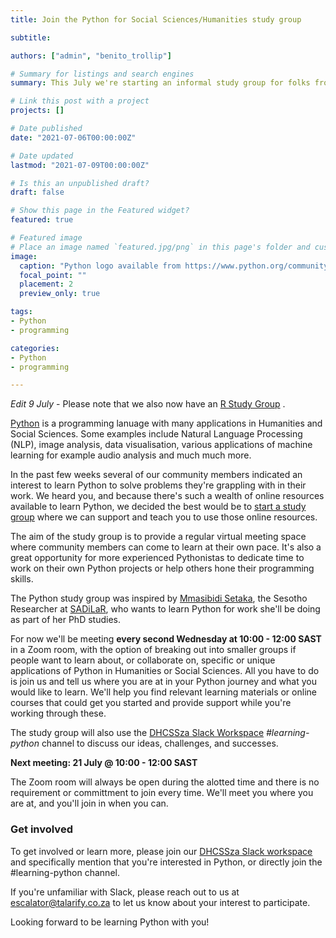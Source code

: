 ```yaml
---
title: Join the Python for Social Sciences/Humanities study group

subtitle: 

authors: ["admin", "benito_trollip"]

# Summary for listings and search engines
summary: This July we're starting an informal study group for folks from Humanities or Social Sciences who want to learn Python or want to enhance their Python skills. Read more and join us!

# Link this post with a project
projects: []

# Date published
date: "2021-07-06T00:00:00Z"

# Date updated
lastmod: "2021-07-09T00:00:00Z"

# Is this an unpublished draft?
draft: false

# Show this page in the Featured widget?
featured: true

# Featured image
# Place an image named `featured.jpg/png` in this page's folder and customize its options here.
image:
  caption: "Python logo available from https://www.python.org/community/logos/"
  focal_point: ""
  placement: 2
  preview_only: true

tags:
- Python
- programming

categories:
- Python
- programming

---
```


*Edit 9 July* - Please note that we also now have an [R Study Group](https://escalator.sadilar.org/post/2021/07/2021-07-08-r-study-group/) <i class="fas fa-laugh-beam"></i>.

[Python](https://www.python.org/) is a programming lanuage with many applications in Humanities and Social Sciences. Some examples include Natural Language Processing (NLP), image analysis, data visualisation, various applications of machine learning for example audio analysis and much much more.

In the past few weeks several of our community members indicated an interest to learn Python to solve problems they're grappling with in their work. We heard you, and because there's such a wealth of online resources available to learn Python, we decided the best would be to [start a study group](#get-involved) where we can support and teach you to use those online resources.

The aim of the study group is to provide a regular virtual meeting space where community members can come to learn at their own pace. It's also a great opportunity for more experienced Pythonistas to dedicate time to work on their own Python projects or help others hone their programming skills. 

The Python study group was inspired by [Mmasibidi Setaka](https://www.sadilar.org/index.php/en/9-about/65-researcher-sesotho), the Sesotho Researcher at [SADiLaR](https://sadilar.org), who wants to learn Python for work she'll be doing as part of her PhD studies. 

For now we'll be meeting **every second Wednesday at 10:00 - 12:00 SAST** in a Zoom room, with the option of breaking out into smaller groups if people want to learn about, or collaborate on, specific or unique applications of Python in Humanities or Social Sciences. All you have to do is join us and tell us where you are at in your Python journey and what you would like to learn. We'll help you find relevant learning materials or online courses that could get you started and provide support while you're working through these. 

The study group will also use the [DHCSSza Slack Workspace](https://escalator.sadilar.org/post/connect-with-the-community/) *#learning-python* channel to discuss our ideas, challenges, and successes.

**Next meeting: 21 July @ 10:00 - 12:00 SAST**

The Zoom room will always be open during the alotted time and there is no requirement or committment to join every time. We'll meet you where you are at, and you'll join in when you can.

### Get involved

To get involved or learn more, please join our [DHCSSza Slack workspace](https://escalator.sadilar.org/post/connect-with-the-community/) and specifically mention that you're interested in Python, or directly join the #learning-python channel.

If you're unfamiliar with Slack, please reach out to us at [escalator@talarify.co.za](mailto:escalator@talarify.co.za) to let us know about your interest to participate.

Looking forward to be learning Python with you!





